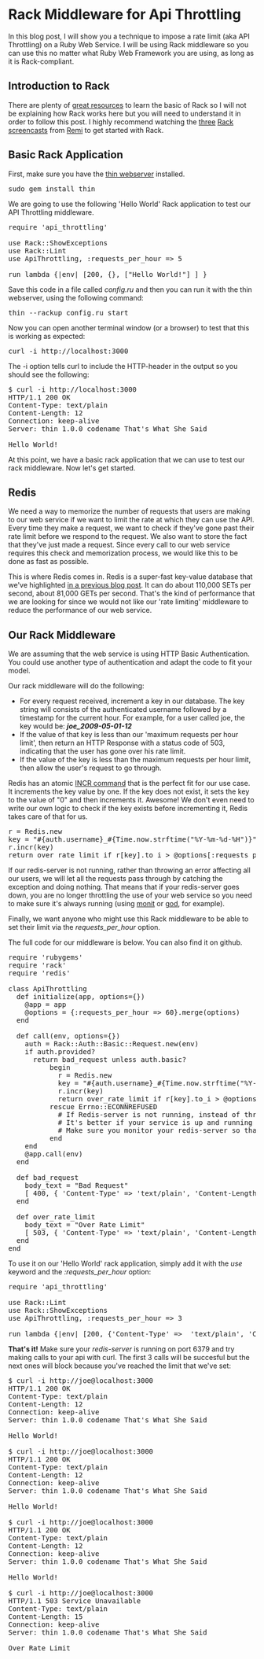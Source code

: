 # Rack Middleware for Api Throttling

<p>In this blog post, I will show you a technique to impose a rate limit (aka API Throttling) on a Ruby Web Service. I will be using Rack middleware so you can use this no matter what Ruby Web Framework you are using, as long as it is Rack-compliant.</p>

## Introduction to Rack

<p>There are plenty of <a href="http://jasonseifer.com/2009/04/08/32-rack-resources-to-get-you-started">great resources</a> to learn the basic of Rack so I will not be explaining how Rack works here but you will need to understand it in order to follow this post. I highly recommend watching the <a href="http://remi.org/2009/02/19/rack-basics.html">three</a> <a href="http://remi.org/2009/02/24/rack-part-2.html">Rack</a> <a href="http://remi.org/2009/02/28/rack-part-3-middleware.html">screencasts</a> from <a href="http://remi.org/">Remi</a> to get started with Rack.</p>

## Basic Rack Application

<p>First, make sure you have the <a href="http://code.macournoyer.com/thin/">thin webserver</a> installed.</p>

<pre>sudo gem install thin</pre>

<p>We are going to use the following 'Hello World' Rack application to test our API Throttling middleware.</p> 

<pre>
require 'api_throttling'

use Rack::ShowExceptions
use Rack::Lint
use ApiThrottling, :requests_per_hour => 5

run lambda {|env| [200, {}, ["Hello World!"] ] }
</pre>


<p>Save this code in a file called <em>config.ru</em> and then you can run it with the thin webserver, using the following command:</p>

<pre>thin --rackup config.ru start</pre>

<p>Now you can open another terminal window (or a browser) to test that this is working as expected:</p>

<pre>curl -i http://localhost:3000</pre>

<p>The -i option tells curl to include the HTTP-header in the output so you should see the following:</p>

<pre>
$ curl -i http://localhost:3000
HTTP/1.1 200 OK
Content-Type: text/plain
Content-Length: 12
Connection: keep-alive
Server: thin 1.0.0 codename That's What She Said

Hello World!
</pre>

<p>At this point, we have a basic rack application that we can use to test our rack middleware. Now let's get started.</p>

## Redis

<p>We need a way to memorize the number of requests that users are making to our web service if we want to limit the rate at which they can use the API. Every time they make a request, we want to check if they've gone past their rate limit before we respond to the request. We also want to store the fact that they've just made a request. Since every call to our web service requires this check and memorization process, we would like this to be done as fast as possible.</p>

<p>This is where Redis comes in. Redis is a super-fast key-value database that we've highlighted <a href="http://blog.messagepub.com/2009/04/20/project-spotlight-redis-a-fast-data-structure-database/">in a previous blog post</a>. It can do about 110,000 SETs per second, about 81,000 GETs per second. That's the kind of performance that we are looking for since we would not like our 'rate limiting' middleware to reduce the performance of our web service.</p>

## Our Rack Middleware

<p>We are assuming that the web service is using HTTP Basic Authentication. You could use another type of authentication and adapt the code to fit your model.</p>

<p>Our rack middleware will do the following:</p>
<ul>
  <li>For every request received, increment a key in our database. The key string will consists of the authenticated username followed by a timestamp for the current hour. For example, for a user called joe, the key would be: <em><strong>joe_2009-05-01-12</em></strong></li>
  <li>If the value of that key is less than our 'maximum requests per hour limit', then return an HTTP Response with a status code of 503, indicating that the user has gone over his rate limit.</li>
  <li>If the value of the key is less than the maximum requests per hour limit, then allow the user's request to go through.</li>
</ul>

<p>Redis has an atomic <a href="http://code.google.com/p/redis/wiki/IncrCommand">INCR command</a> that is the perfect fit for our use case. It increments the key value by one. If the key does not exist, it sets the key to the value of "0" and then increments it. Awesome! We don't even need to write our own logic to check if the key exists before incrementing it, Redis takes care of that for us.</p>

<pre>
r = Redis.new
key = "#{auth.username}_#{Time.now.strftime("%Y-%m-%d-%H")}"
r.incr(key)
return over_rate_limit if r[key].to_i > @options[:requests_per_hour]
</pre>

<p>If our redis-server is not running, rather than throwing an error affecting all our users, we will let all the requests pass through by catching the exception and doing nothing. That means that if your redis-server goes down, you are no longer throttling the use of your web service so you need to make sure it's always running (using <a href="http://mmonit.com/monit/">monit</a> or <a href="http://god.rubyforge.org/">god</a>, for example).</p>

<p>Finally, we want anyone who might use this Rack middleware to be able to set their limit via the <em>requests_per_hour</em> option.</p>

<p>The full code for our middleware is below. You can also find it on github.</p>

<pre>
require 'rubygems'
require 'rack'
require 'redis'

class ApiThrottling
  def initialize(app, options={})
    @app = app
    @options = {:requests_per_hour => 60}.merge(options)
  end
  
  def call(env, options={})
    auth = Rack::Auth::Basic::Request.new(env)
    if auth.provided?
      return bad_request unless auth.basic?
		  begin
		    r = Redis.new
		    key = "#{auth.username}_#{Time.now.strftime("%Y-%m-%d-%H")}"
		    r.incr(key)
		    return over_rate_limit if r[key].to_i > @options[:requests_per_hour]
		  rescue Errno::ECONNREFUSED
		    # If Redis-server is not running, instead of throwing an error, we simply do not throttle the API
		    # It's better if your service is up and running but not throttling API, then to have it throw errors for all users
		    # Make sure you monitor your redis-server so that it's never down. monit is a great tool for that.
		  end
    end
    @app.call(env)
  end
  
  def bad_request
    body_text = "Bad Request"
    [ 400, { 'Content-Type' => 'text/plain', 'Content-Length' => body_text.size.to_s }, [body_text] ]
  end
  
  def over_rate_limit
    body_text = "Over Rate Limit"
    [ 503, { 'Content-Type' => 'text/plain', 'Content-Length' => body_text.size.to_s }, [body_text] ]
  end
end
</pre>

<p>To use it on our 'Hello World' rack application, simply add it with the <em>use</em> keyword and the <em>:requests_per_hour</em> option:</p>

<pre>
require 'api_throttling'

use Rack::Lint
use Rack::ShowExceptions
use ApiThrottling, :requests_per_hour => 3

run lambda {|env| [200, {'Content-Type' =>  'text/plain', 'Content-Length' => '12'}, ["Hello World!"] ] }
</pre>

<p><strong>That's it!</strong> Make sure your <em>redis-server</em> is running on port 6379 and try making calls to your api with curl. The first 3 calls will be succesful but the next ones will block because you've reached the limit that we've set:</p>

<pre>
$ curl -i http://joe@localhost:3000
HTTP/1.1 200 OK
Content-Type: text/plain
Content-Length: 12
Connection: keep-alive
Server: thin 1.0.0 codename That's What She Said

Hello World!

$ curl -i http://joe@localhost:3000
HTTP/1.1 200 OK
Content-Type: text/plain
Content-Length: 12
Connection: keep-alive
Server: thin 1.0.0 codename That's What She Said

Hello World!

$ curl -i http://joe@localhost:3000
HTTP/1.1 200 OK
Content-Type: text/plain
Content-Length: 12
Connection: keep-alive
Server: thin 1.0.0 codename That's What She Said

Hello World!

$ curl -i http://joe@localhost:3000
HTTP/1.1 503 Service Unavailable
Content-Type: text/plain
Content-Length: 15
Connection: keep-alive
Server: thin 1.0.0 codename That's What She Said

Over Rate Limit
</pre>
